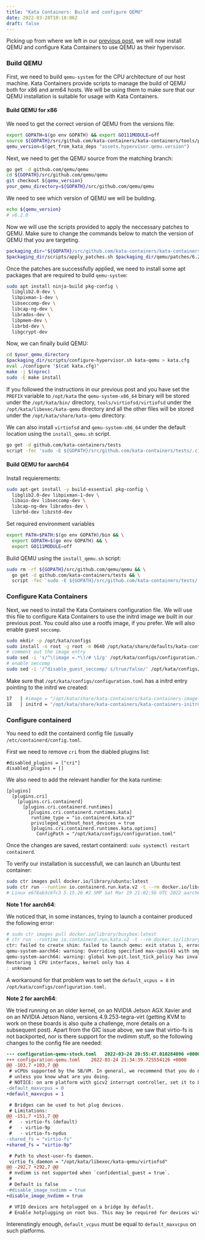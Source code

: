 ```yaml
---
title: "Kata Containers: Build and configure QEMU"
date: 2022-03-28T10:18:06Z
draft: false
---
```


Picking up from where we left in our [previous
post](/posts/kata-build-source), we will now
install QEMU and configure Kata Containers to use QEMU as their hypervisor.

### Build QEMU

First, we need to build `qemu-system` for the CPU architecture of our host machine. Kata Containers provide scripts to manage the build of QEMU both for
x86 and arm64 hosts. We will be using them to make sure that our QEMU installation is suitable for usage with Kata Containers.

#### Build QEMU for x86

We need to get the correct version of QEMU from the versions file:

```bash
export GOPATH=$(go env GOPATH) && export GO111MODULE=off
source ${GOPATH}/src/github.com/kata-containers/kata-containers/tools/packaging/scripts/lib.sh
qemu_version=$(get_from_kata_deps "assets.hypervisor.qemu.version")
```

Next, we need to get the QEMU source from the matching branch:

```bash
go get -d github.com/qemu/qemu
cd ${GOPATH}/src/github.com/qemu/qemu
git checkout ${qemu_version}
your_qemu_directory=${GOPATH}/src/github.com/qemu/qemu
```

We need to see which version of QEMU we will be building.

```bash
echo ${qemu_version}
# v6.2.0
```

Now we will use the scripts provided to apply the neccessary patches to QEMU. Make sure to change the commands below to match the version of QEMU that you are targeting.

```bash
packaging_dir="${GOPATH}/src/github.com/kata-containers/kata-containers/tools/packaging"
$packaging_dir/scripts/apply_patches.sh $packaging_dir/qemu/patches/6.2.x/
```

Once the patches are successfully applied, we need to install some apt packages that are required to build `qemu-system`:

```bash
sudo apt install ninja-build pkg-config \
  libglib2.0-dev \
  libpixman-1-dev \
  libseccomp-dev \
  libcap-ng-dev \
  librados-dev \
  libpmem-dev \
  librbd-dev \
  libgcrypt-dev
```

Now, we can finally build QEMU:

```bash
cd $your_qemu_directory
$packaging_dir/scripts/configure-hypervisor.sh kata-qemu > kata.cfg
eval ./configure "$(cat kata.cfg)"
make -j $(nproc)
sudo -E make install
```

If you followed the instructions in our previous post and you have set the `PREFIX` variable to `/opt/kata` the `qemu-system-x86_64` binary will be stored under the `/opt/kata/bin/` directory, `tools/virtiofsd/virtiofsd` under the `/opt/kata/libexec/kata-qemu` directory and all the other files will be stored under the `/opt/kata/share/kata-qemu` directory.

We can also install `virtiofsd` and `qemu-system-x86_64` under the default location using the `install_qemu.sh` script.

```bash
go get -d github.com/kata-containers/tests
script -fec 'sudo -E ${GOPATH}/src/github.com/kata-containers/tests/.ci/install_qemu.sh'
```

#### Build QEMU for aarch64

Install requierements:

```bash
sudo apt-get install -y build-essential pkg-config \
  libglib2.0-dev libpixman-1-dev \
  libaio-dev libseccomp-dev \
  libcap-ng-dev librados-dev \
  librbd-dev libzstd-dev
```

Set required environment variables

```bash
export PATH=$PATH:$(go env GOPATH)/bin && \
  export GOPATH=$(go env GOPATH) && \
  export GO111MODULE=off
```

Build QEMU using the `install_qemu.sh` script:

```bash
sudo rm -rf ${GOPATH}/src/github.com/qemu/qemu && \
  go get -d github.com/kata-containers/tests && \
  script -fec 'sudo -E ${GOPATH}/src/github.com/kata-containers/tests/.ci/install_qemu.sh'
```

### Configure Kata Containers

Next, we need to install the Kata Containers configuration file. We will use this file to configure Kata Containers to use the initrd image we built in our previous post. You could also use a rootfs image, if you prefer.
We will also enable guest `seccomp`.

```bash
sudo mkdir -p /opt/kata/configs
sudo install -o root -g root -m 0640 /opt/kata/share/defaults/kata-containers/configuration.toml /opt/kata/configs
# comment out the image entry
sudo sed -i 's/^\(image =.*\)/# \1/g' /opt/kata/configs/configuration.toml
# enable seccomp
sudo sed -i '/^disable_guest_seccomp/ s/true/false/' /opt/kata/configs/configuration.toml
```

Make sure that `/opt/kata/configs/configuration.toml` has a initrd entry pointing to the initrd we created:

```bash
17   | #image = "/opt/kata/share/kata-containers/kata-containers-image.img"
18   │ initrd = "/opt/kata/share/kata-containers/kata-containers-initrd.img"
```

### Configure containerd

You need to edit the containerd config file (usually `/etc/containerd/config.toml`.

First we need to remove `cri` from the diabled plugins list:

```
#disabled_plugins = ["cri"]
disabled_plugins = []
```

We also need to add the relevant handler for the kata runtime:

```
[plugins]
  [plugins.cri]
    [plugins.cri.containerd]
      [plugins.cri.containerd.runtimes]
        [plugins.cri.containerd.runtimes.kata]
         runtime_type = "io.containerd.kata.v2"
         privileged_without_host_devices = true
         [plugins.cri.containerd.runtimes.kata.options]
           ConfigPath = "/opt/kata/configs/configuration.toml"
```

Once the changes are saved, restart containerd: `sudo systemctl restart containerd`.

To verify our installation is successfull, we can launch an Ubuntu test container:

```bash
sudo ctr images pull docker.io/library/ubuntu:latest
sudo ctr run --runtime io.containerd.run.kata.v2 -t --rm docker.io/library/ubuntu:latest ubuntu-kata-test uname -a
# Linux e678ab3c6fc3 5.15.26 #2 SMP Sat Mar 19 21:02:56 UTC 2022 aarch64 aarch64 aarch64 GNU/Linux
```

**Note 1 for aarch64**:

We noticed that, in some instances, trying to launch a container produced the following error:

```bash
# sudo ctr images pull docker.io/library/busybox:latest
# ctr run --runtime io.containerd.run.kata.v2 -t --rm docker.io/library/busybox:latest hello1 sh
ctr: failed to create shim: failed to launch qemu: exit status 1, error messages from qemu log: qemu-system-aarch64: warning: For GICv2 max-cpus must be equal to smp-cpus
qemu-system-aarch64: warning: Overriding specified max-cpus(4) with smp-cpus(1)
qemu-system-aarch64: warning: global kvm-pit.lost_tick_policy has invalid class name
Restoring 1 CPU interfaces, kernel only has 4
: unknown
```

A workaround for that problem was to set the `default_vcpus = 8` in `/opt/kata/configs/configuration.toml`.


**Note 2 for aarch64**:

We tried running on an older kernel, on an NVIDIA Jetson AGX Xavier and on an
NVIDIA Jetson Nano, versions 4.9.253-tegra-virt (getting KVM to work on these
boards is also quite a challenge, more details on a subsequent post). Apart
from the GIC issue above, we saw that virtio-fs is not backported, nor is there
support for the nvdimm stuff, so the following changes to the config file are
needed:

```patch
--- configuration-qemu-stock.toml   2022-03-24 20:55:47.010284096 +0000
+++ configuration-qemu.toml    2022-03-24 21:34:39.725554126 +0000
@@ -103,7 +103,7 @@
 # vCPUs supported by the SB/VM. In general, we recommend that you do not edit this variable,
 # unless you know what are you doing.
 # NOTICE: on arm platform with gicv2 interrupt controller, set it to 8.
-default_maxvcpus = 0
+default_maxvcpus = 1

 # Bridges can be used to hot plug devices.
 # Limitations:
@@ -151,7 +151,7 @@
 #   - virtio-fs (default)
 #   - virtio-9p
 #   - virtio-fs-nydus
-shared_fs = "virtio-fs"
+shared_fs = "virtio-9p"

 # Path to vhost-user-fs daemon.
 virtio_fs_daemon = "/opt/kata/libexec/kata-qemu/virtiofsd"
@@ -292,7 +292,7 @@
 # nvdimm is not supported when `confidential_guest = true`.
 #
 # Default is false
-#disable_image_nvdimm = true
+disable_image_nvdimm = true

 # VFIO devices are hotplugged on a bridge by default.
 # Enable hotplugging on root bus. This may be required for devices with
```

Interenstingly enough, `default_vcpus` must be equal to `default_maxvcpus` on
such platforms.
